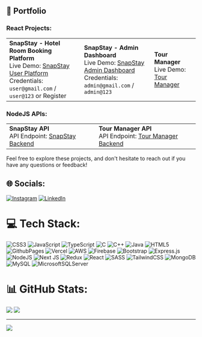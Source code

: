 ## 💫 <a href="https://rahul-karadwal.vercel.app/" style="text-decoration: none; font-weight: bold;">Portfolio</a>

### React Projects:

<table> <tr> <td> <strong>SnapStay - Hotel Room Booking Platform</strong><br> Live Demo: <a href="https://snap-stay-hotel.vercel.app/">SnapStay User Platform</a><br> Credentials: <code>user@gmail.com</code> / <code>user@123</code> or Register </td> <td> <strong>SnapStay - Admin Dashboard</strong><br> Live Demo: <a href="https://snapstay-bay.vercel.app/">SnapStay Admin Dashboard</a><br> Credentials: <code>admin@gmail.com</code> / <code>admin@123</code> </td> <td> <strong>Tour Manager</strong><br> Live Demo: <a href="https://tour-ruby.vercel.app/">Tour Manager</a> </td> </tr> </table>


### NodeJS APIs:

<table> <tr> <td> <strong>SnapStay API</strong><br> API Endpoint: <a href="https://snap-stay-backend.vercel.app/cabins">SnapStay Backend</a> </td> <td> <strong>Tour Manager API</strong><br> API Endpoint: <a href="https://tour-manager-chi.vercel.app/api/tours">Tour Manager Backend</a> </td> </tr> </table>

Feel free to explore these projects, and don't hesitate to reach out if you have any questions or feedback!


## 🌐 Socials:
[![Instagram](https://img.shields.io/badge/Instagram-%23E4405F.svg?logo=Instagram&logoColor=white)](https://instagram.com/rahul_karadwal) [![LinkedIn](https://img.shields.io/badge/LinkedIn-%230077B5.svg?logo=linkedin&logoColor=white)](https://linkedin.com/in/rahulkaradwal) 

# 💻 Tech Stack:
![CSS3](https://img.shields.io/badge/css3-%231572B6.svg?style=for-the-badge&logo=css3&logoColor=white) ![JavaScript](https://img.shields.io/badge/javascript-%23323330.svg?style=for-the-badge&logo=javascript&logoColor=%23F7DF1E) ![TypeScript](https://img.shields.io/badge/typescript-%23007ACC.svg?style=for-the-badge&logo=typescript&logoColor=white) ![C](https://img.shields.io/badge/c-%2300599C.svg?style=for-the-badge&logo=c&logoColor=white) ![C++](https://img.shields.io/badge/c++-%2300599C.svg?style=for-the-badge&logo=c%2B%2B&logoColor=white) ![Java](https://img.shields.io/badge/java-%23ED8B00.svg?style=for-the-badge&logo=openjdk&logoColor=white) ![HTML5](https://img.shields.io/badge/html5-%23E34F26.svg?style=for-the-badge&logo=html5&logoColor=white) ![GithubPages](https://img.shields.io/badge/github%20pages-121013?style=for-the-badge&logo=github&logoColor=white) ![Vercel](https://img.shields.io/badge/vercel-%23000000.svg?style=for-the-badge&logo=vercel&logoColor=white) ![AWS](https://img.shields.io/badge/AWS-%23FF9900.svg?style=for-the-badge&logo=amazon-aws&logoColor=white) ![Firebase](https://img.shields.io/badge/firebase-%23039BE5.svg?style=for-the-badge&logo=firebase) ![Bootstrap](https://img.shields.io/badge/bootstrap-%238511FA.svg?style=for-the-badge&logo=bootstrap&logoColor=white) ![Express.js](https://img.shields.io/badge/express.js-%23404d59.svg?style=for-the-badge&logo=express&logoColor=%2361DAFB) ![NodeJS](https://img.shields.io/badge/node.js-6DA55F?style=for-the-badge&logo=node.js&logoColor=white) ![Next JS](https://img.shields.io/badge/Next-black?style=for-the-badge&logo=next.js&logoColor=white) ![Redux](https://img.shields.io/badge/redux-%23593d88.svg?style=for-the-badge&logo=redux&logoColor=white) ![React](https://img.shields.io/badge/react-%2320232a.svg?style=for-the-badge&logo=react&logoColor=%2361DAFB) ![SASS](https://img.shields.io/badge/SASS-hotpink.svg?style=for-the-badge&logo=SASS&logoColor=white) ![TailwindCSS](https://img.shields.io/badge/tailwindcss-%2338B2AC.svg?style=for-the-badge&logo=tailwind-css&logoColor=white) ![MongoDB](https://img.shields.io/badge/MongoDB-%234ea94b.svg?style=for-the-badge&logo=mongodb&logoColor=white) ![MySQL](https://img.shields.io/badge/mysql-%2300000f.svg?style=for-the-badge&logo=mysql&logoColor=white) ![MicrosoftSQLServer](https://img.shields.io/badge/Microsoft%20SQL%20Server-CC2927?style=for-the-badge&logo=microsoft%20sql%20server&logoColor=white)
# 📊 GitHub Stats:
![](https://github-readme-streak-stats.herokuapp.com/?user=rahulkaradwal&theme=dark&hide_border=true)
![](https://github-readme-stats.vercel.app/api/top-langs/?username=rahulkaradwal&theme=dark&hide_border=true&include_all_commits=false&count_private=false&layout=compact)

---
[![](https://visitcount.itsvg.in/api?id=rahulkaradwal&icon=6&color=12)](https://visitcount.itsvg.in)

<!-- Proudly created with GPRM ( https://gprm.itsvg.in ) -->
